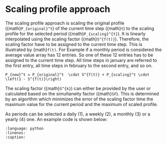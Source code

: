 # Scaling profile approach

The scaling profile approach is scaling the original profile ({math}`P_{original}^t`) of the current time step ({math}`t`) to the scaling profile
for the selected period ({math}`P_{scaling}^{t}`). It is linearly interpolated using the scaling factor ({math}`S^{f(t)}`). 
Therefore, the scaling factor have to be assigned to the current time step. This is illustrated by {math}`f(t)`. For Example if a monthly period is considered 
the average value array has 12 entries. So one of these 12 entries has to be assigned to the current time step. All time steps in january are
referred to the first entry, all time steps in february to the second entry, and so on.

```{math}
P_{new}^t = P_{original}^t  \cdot S^{f(t)} + P_{scaling}^t \cdot \left(1 - S^{f(t)}\right)
```

The scaling factor ({math}`S^{k}`) can either be provided by the user or calculated based on the simultaneity factor ({math}`SF`). 
This is determined by an algorithm which minimizes the error of the scaling factor time the maximum value for the current period and
the maximum of scaled profile.

As periods can be selected a daily (1), a weekly (2), a monthly (3) or a yearly (4) one. An example code is shown below:

```{literalinclude} ../../examples/example_scaling.py
:language: python
:linenos:
:caption:
```